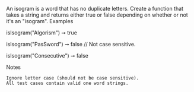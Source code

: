 An isogram is a word that has no duplicate letters. Create a function that takes a string and returns either true or false depending on whether or not it's an "isogram".
Examples

isIsogram("Algorism") ➞ true

isIsogram("PasSword") ➞ false
// Not case sensitive.

isIsogram("Consecutive") ➞ false

Notes

    Ignore letter case (should not be case sensitive).
    All test cases contain valid one word strings.
